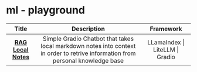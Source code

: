 # ml - playground

| Title | Description | Framework |
| :---: | :---: | :---: |
|<b>[RAG Local Notes](markdown-rag/)</b>| Simple Gradio Chatbot that takes local markdown notes into context in order to retrive information from personal knowledge base | LLamaIndex \| LiteLLM \| Gradio |
